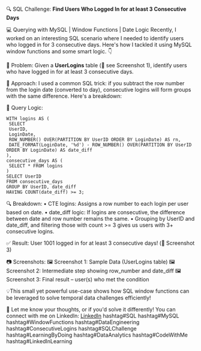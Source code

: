 🔍 SQL Challenge: **Find Users Who Logged In for at least 3 Consecutive Days**

 💻 Querying with MySQL | Window Functions | Date Logic
Recently, I worked on an interesting SQL scenario where I needed to identify users who logged in for 3 consecutive days. Here's how I tackled it using MySQL window functions and some smart logic. 👇 

🧩 Problem: 
Given a **UserLogins** table (📸 see Screenshot 1), identify users who have logged in for at least 3 consecutive days. 
 
🧠 Approach:
I used a common SQL trick: if you subtract the row number from the login date (converted to day), consecutive logins will form groups with the same difference. Here's a breakdown: 

📌 Query Logic: 
```
WITH logins AS (
 SELECT 
 UserID, 
 LoginDate, 
 ROW_NUMBER() OVER(PARTITION BY UserID ORDER BY LoginDate) AS rn,
 DATE_FORMAT(LoginDate, '%d') - ROW_NUMBER() OVER(PARTITION BY UserID ORDER BY LoginDate) AS date_diff
),
consecutive_days AS (
 SELECT * FROM logins
)
SELECT UserID 
FROM consecutive_days 
GROUP BY UserID, date_diff 
HAVING COUNT(date_diff) >= 3; 
```

🔍 Breakdown: 
• CTE logins: Assigns a row number to each login per user based on date.
• date_diff logic: If logins are consecutive, the difference between date and row number remains the same.
• Grouping by UserID and date_diff, and filtering those with count >= 3 gives us users with 3+ consecutive logins. 

✅ Result: User 1001 logged in for at least 3 consecutive days! (📸 Screenshot 3) 

📷 Screenshots: 
🖼️ Screenshot 1: Sample Data (UserLogins table)
🖼️ Screenshot 2: Intermediate step showing row_number and date_diff
🖼️ Screenshot 3: Final result – user(s) who met the condition 

💡This small yet powerful use-case shows how SQL window functions can be leveraged to solve temporal data challenges efficiently! 

🔗 Let me know your thoughts, or if you'd solve it differently! 
You can connect with me on LinkedIn: <a href="https://www.linkedin.com/in/pratik-bawane-5529901b9/">LinkedIn</a> 
hashtag#SQL hashtag#MySQL hashtag#WindowFunctions hashtag#DataEngineering hashtag#ConsecutiveLogins hashtag#SQLChallenge hashtag#LearningByDoing hashtag#DataAnalytics hashtag#CodeWithMe hashtag#LinkedInLearning
